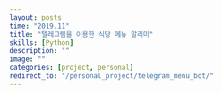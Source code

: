 ```yaml
---
layout: posts
time: "2019.11"
title: "텔레그램을 이용한 식당 메뉴 알리미"
skills: [Python]
description: ""
image: ""
categories: [project, personal]
redirect_to: "/personal_project/telegram_menu_bot/"
---
```

